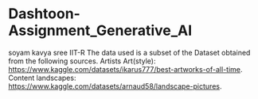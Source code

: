 # Dashtoon-Assignment_Generative_AI

soyam kavya sree IIT-R
The data used is a subset of the Dataset obtained from the following sources.
Artists Art(style): https://www.kaggle.com/datasets/ikarus777/best-artworks-of-all-time.
Content landscapes: https://www.kaggle.com/datasets/arnaud58/landscape-pictures.
